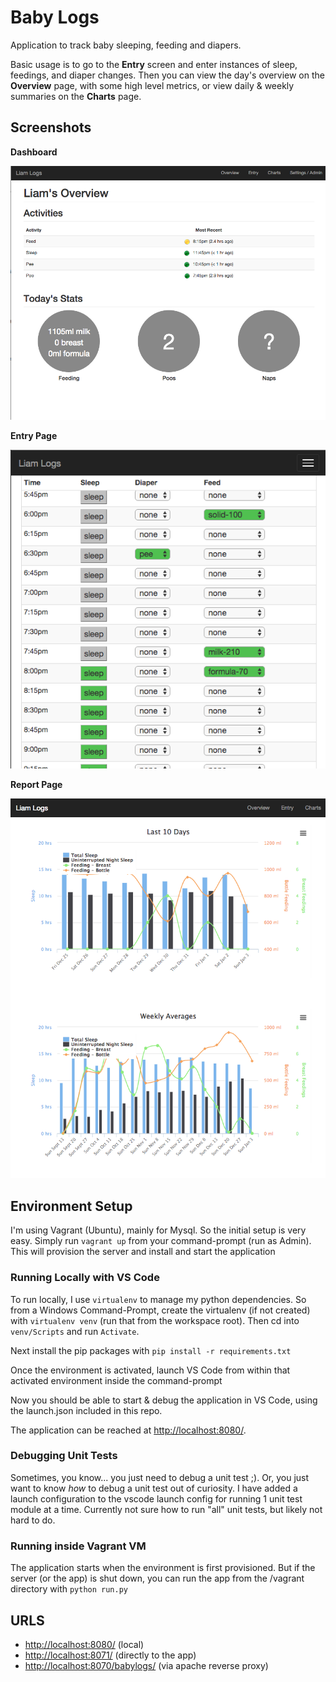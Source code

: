 # Baby Logs
Application to track baby sleeping, feeding and diapers.

Basic usage is to go to the **Entry** screen and enter instances of sleep, feedings, and diaper changes.  Then you can view the day's overview on the **Overview** page, with some high level metrics, or view daily & weekly summaries on the **Charts** page.

## Screenshots

**Dashboard**

![Alt text](/docs/DashboardPage.png)

**Entry Page**

![Alt text](/docs/EntryPage.png)

**Report Page**

![Alt text](/docs/ReportPage.png)

## Environment Setup

I'm using Vagrant (Ubuntu), mainly for Mysql.  So the initial setup is very easy.  Simply run `vagrant up` from your command-prompt (run as Admin).  This will provision the server and install and start the application

### Running Locally with VS Code

To run locally, I use `virtualenv` to manage my python dependencies.  So from a Windows Command-Prompt, create the virtualenv (if not created) with `virtualenv venv` (run that from the workspace root).  Then cd into `venv/Scripts` and run `Activate`.

Next install the pip packages with `pip install -r requirements.txt`

Once the environment is activated, launch VS Code from within that activated environment inside the command-prompt

Now you should be able to start & debug the application in VS Code, using the launch.json included in this repo.  

The application can be reached at [http://localhost:8080/](http://localhost:8080).

### Debugging Unit Tests

Sometimes, you know... you just need to debug a unit test ;).  Or, you just want to know *how* to debug a unit test out of curiosity.  I have added a launch configuration to the vscode launch config for running 1 unit test module at a time.  Currently not sure how to run "all" unit tests, but likely not hard to do.

### Running inside Vagrant VM

The application starts when the environment is first provisioned.  But if the server (or the app) is shut down, you can run the app from the /vagrant directory with `python run.py`

## URLS

 - [http://localhost:8080/](http://localhost:8080/) (local)
 - [http://localhost:8071/](http://localhost:8071/) (directly to the app)
 - [http://localhost:8070/babylogs/](http://localhost:8070/babylogs/) (via apache reverse proxy)